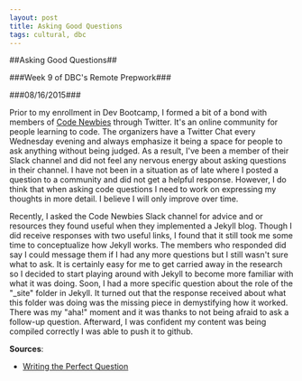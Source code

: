 ```yaml
---
layout: post
title: Asking Good Questions
tags: cultural, dbc
---
```

##Asking Good Questions##

###Week 9 of DBC's Remote Prepwork###

###08/16/2015###

Prior to my enrollment in Dev Bootcamp, I formed a bit of a bond with members of [Code Newbies](http://www.codenewbie.org/) through Twitter. It's an online community for people learning to code. The organizers have a Twitter Chat every Wednesday evening and always emphasize it being a space for people to ask anything without being judged. As a result, I've been a member of their Slack channel and did not feel any nervous energy about asking questions in their channel. I have not been in a situation as of late where I posted a question to a community and did not get a helpful response. However, I do think that when asking code questions I need to work on expressing my thoughts in more detail. I believe I will only improve over time.

Recently, I asked the Code Newbies Slack channel for advice and or resources they found useful when they implemented a Jekyll blog. Though I did receive responses with two useful links, I found that it still took me some time to conceptualize how Jekyll works. The members who responded did say I could message them if I had any more questions but I still wasn't sure what to ask. It is certainly easy for me to get carried away in the research so I decided to start playing around with Jekyll to become more familiar with what it was doing. Soon, I had a more specific question about the role of the "_site" folder in Jekyll. It turned out that the response received about what this folder was doing was the missing piece in demystifying how it worked. There was my "aha!" moment and it was thanks to not being afraid to ask a follow-up question. Afterward, I was confident my content was being compiled correctly I was able to push it to github.

**Sources**:

- [Writing the Perfect Question](http://web.archive.org/web/20140709094611/http://msmvps.com/blogs/jon_skeet/archive/2010/08/29/writing-the-perfect-question.aspx)